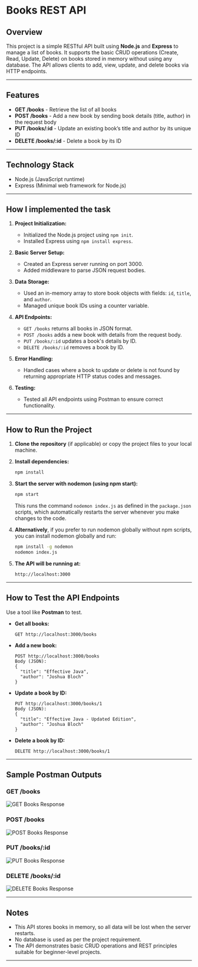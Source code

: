 # Books REST API

## Overview

This project is a simple RESTful API built using **Node.js** and **Express** to manage a list of books. It supports the basic CRUD operations (Create, Read, Update, Delete) on books stored in memory without using any database. The API allows clients to add, view, update, and delete books via HTTP endpoints.

---

## Features

- **GET /books** - Retrieve the list of all books
- **POST /books** - Add a new book by sending book details (title, author) in the request body
- **PUT /books/\:id** - Update an existing book’s title and author by its unique ID
- **DELETE /books/\:id** - Delete a book by its ID

---

## Technology Stack

- Node.js (JavaScript runtime)
- Express (Minimal web framework for Node.js)

---

## How I implemented the task

1. **Project Initialization:**

   - Initialized the Node.js project using `npm init`.
   - Installed Express using `npm install express`.

2. **Basic Server Setup:**

   - Created an Express server running on port 3000.
   - Added middleware to parse JSON request bodies.

3. **Data Storage:**

   - Used an in-memory array to store book objects with fields: `id`, `title`, and `author`.
   - Managed unique book IDs using a counter variable.

4. **API Endpoints:**

   - `GET /books` returns all books in JSON format.
   - `POST /books` adds a new book with details from the request body.
   - `PUT /books/:id` updates a book's details by ID.
   - `DELETE /books/:id` removes a book by ID.

5. **Error Handling:**

   - Handled cases where a book to update or delete is not found by returning appropriate HTTP status codes and messages.

6. **Testing:**

   - Tested all API endpoints using Postman to ensure correct functionality.

---

## How to Run the Project

1. **Clone the repository** (if applicable) or copy the project files to your local machine.

2. **Install dependencies:**

   ```bash
   npm install
   ```

3. **Start the server with nodemon (using npm start):**

   ```bash
   npm start
   ```

   This runs the command `nodemon index.js` as defined in the `package.json` scripts, which automatically restarts the server whenever you make changes to the code.

4. **Alternatively**, if you prefer to run nodemon globally without npm scripts, you can install nodemon globally and run:

   ```bash
   npm install -g nodemon
   nodemon index.js
   ```

5. **The API will be running at:**

   ```
   http://localhost:3000
   ```

---

## How to Test the API Endpoints

Use a tool like **Postman** to test.

- **Get all books:**

  ```
  GET http://localhost:3000/books
  ```

- **Add a new book:**

  ```
  POST http://localhost:3000/books
  Body (JSON):
  {
    "title": "Effective Java",
    "author": "Joshua Bloch"
  }
  ```

- **Update a book by ID:**

  ```
  PUT http://localhost:3000/books/1
  Body (JSON):
  {
    "title": "Effective Java - Updated Edition",
    "author": "Joshua Bloch"
  }
  ```

- **Delete a book by ID:**

  ```
  DELETE http://localhost:3000/books/1
  ```

---

## Sample Postman Outputs

### GET /books

![GET Books Response](./screenshots/get-books.png)

### POST /books

![POST Books Response](./screenshots/post-books.png)

### PUT /books/:id

![PUT Books Response](./screenshots/put-books.png)

### DELETE /books/:id

![DELETE Books Response](./screenshots/delete-books.png)

---

## Notes

- This API stores books in memory, so all data will be lost when the server restarts.
- No database is used as per the project requirement.
- The API demonstrates basic CRUD operations and REST principles suitable for beginner-level projects.

---
